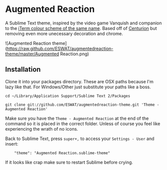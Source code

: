 Augmented Reaction
==================

A Sublime Text theme, inspired by the video game Vanquish and companion to the [iTerm colour scheme of the same name](https://github.com/ESWAT/augmented-reaction.itermcolors). Based off of [Centurion](https://github.com/allanhortle/Centurion) but removing even more unecessary decoration and chrome.

![Augmented Reaction theme](https://raw.github.com/ESWAT/augmentedreaction-theme/master/Augmented Reaction.png)

Installation
------------------------------------------------------------------------

Clone it into your packages directory. These are OSX paths because I'm lazy like that. For Windows/Other just substitute your paths like a boss.

    cd ~/Library/Application Support/Sublime Text 2/Packages

    git clone git://github.com/ESWAT/augmentedreaction-theme.git 'Theme - Augmented Reaction'

Make sure you have the `Theme - Augmented Reaction` at the end of the command so it is placed in the correct folder.
Unless of course you feel like experiencing the wrath of no icons.

Back to Sublime Text, press `super+,` to access your `Settings - User` and insert:

        "theme": "Augmented Reaction.sublime-theme"

If it looks like crap make sure to restart Sublime before crying.
